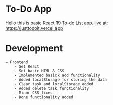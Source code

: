 # To-Do App

Hello this is basic React 19 To-do List app.
live at: https://justtodoit.vercel.app

# Development
    = Frontend
        - Set React
        - Set basic HTML & CSS 
        - Implemented basick add functionality
        - Added localStorage for storing the data
        - Clear task and localStorage added
        - Added delete task functionality
        - Minor CSS fixes
        - Done functionality added